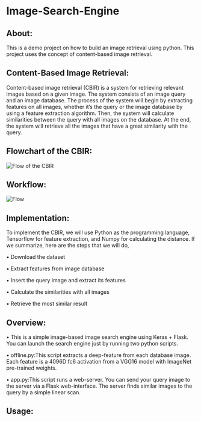 # Image-Search-Engine
## About:
This is a demo project on how to build an image retrieval using python. This project uses the concept of content-based image retrieval.

## Content-Based Image Retrieval:
Content-based image retrieval (CBIR) is a system for retrieving relevant images based on a given image. The system consists of an image query and an image database.
The process of the system will begin by extracting features on all images, whether it’s the query or the image database by using a feature extraction algorithm. Then, the system will calculate similarities between the query with all images on the database. At the end, the system will retrieve all the images that have a great similarity with the query.

## Flowchart of the CBIR:
![Flow of the CBIR](https://user-images.githubusercontent.com/78821357/135757973-9ac4193b-ece0-409b-80f8-14e414360e9a.JPG)

## Workflow:
![Flow](https://user-images.githubusercontent.com/78821357/135760220-2738ace9-3ca1-4d23-a046-4d5e35a7d970.JPG)

## Implementation:
To implement the CBIR, we will use Python as the programming language, Tensorflow for feature extraction, and Numpy for calculating the distance. If we summarize, here are the steps that we will do,

• Download the dataset

• Extract features from image database

• Insert the query image and extract its features

• Calculate the similarities with all images

• Retrieve the most similar result

## Overview:
• This is a simple image-based image search engine using Keras + Flask. You can launch the search engine just by running two python scripts.

• offline.py:This script extracts a deep-feature from each database image. Each feature is a 4096D fc6 activation from a VGG16 model with ImageNet pre-trained weights.

• app.py:This script runs a web-server. You can send your query image to the server via a Flask web-interface. The server finds similar images to the query by a simple linear scan.

## Usage:

